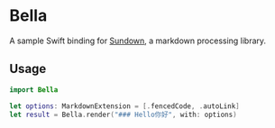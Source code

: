 Bella
=====

A sample Swift binding for [Sundown](https://github.com/vmg/sundown), a markdown processing library.

## Usage

```swift
import Bella

let options: MarkdownExtension = [.fencedCode, .autoLink]
let result = Bella.render("### Hello你好", with: options)
```